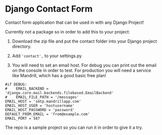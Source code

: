 Django Contact Form
==================

Contact form application that can be used in with any Django Project!

Currently not a package so in order to add this to your project:
1. Download the zip file and put the contact folder into your Django project directory.   
 
2. Add ``'contact',`` to your settings.py   
 
3. You will need to set an email host. For debug you can print out the email on the console in order to test. For production you will need a service like Mandrill, which has a good basic free plan!  
 
```
#if DEBUG:
#    EMAIL_BACKEND = 'django.core.mail.backends.filebased.EmailBackend'
#    EMAIL_FILE_PATH = '/messages'
EMAIL_HOST = 'smtp.mandrillapp.com'
EMAIL_HOST_USER = 'hostusername'
EMAIL_HOST_PASSWORD = 'password'
DEFAULT_FROM_EMAIL = 'from@example.com'
EMAIL_PORT = 587
```
The repo is a sample project so you can run it in order to give it a try. 
